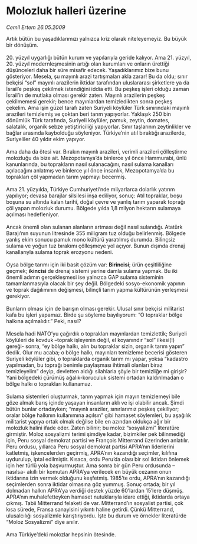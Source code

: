 # Molozluk halleri üzerine

*Cemil Ertem 26.05.2009*

<div class="taraf_structure_2col_1zq">
<div class="margen_n">



 <p>Artık bütün bu yaşadıklarımızı yalnızca kriz olarak niteleyemeyiz. Bu büyük bir dönüşüm. <br/><br/>20. yüzyıl uygarlığı bütün kurum ve yapılarıyla geride kalıyor. Ama 21. yüzyıl, 20. yüzyıl modernleşmesinin artığı olan kurumları ve onların ürettiği düşünceleri daha bir süre misafir edecek. Yaşadıklarımız bize bunu gösteriyor. Mesela, şu mayınlı arazi tartışmaları akla zarar! Bu da oldu; sınır bekçisi “sol” mayınlı arazilerin iktidar tarafından uluslararası şirketlere ya da İsrail’e peşkeş çekilmek istendiğini iddia etti. Bu peşkeş işleri olduğu zaman İsrail’in de mutlaka olması gerekir zaten. Mayınlı arazilerin peşkeş çekilmemesi gerekir; bence mayınlardan temizledikten sonra peşkeş çekelim. Ama işin güzel tarafı zaten Suriyeli köylüler Türk sınırındaki mayınlı arazileri temizlemiş ve çoktan beri tarım yapıyorlar. Yaklaşık 250 bin dönümlük Türk tarafında, Suriyeli köylüler, pamuk, zeytin, domates, salatalık, organik sebze yetiştiriciliği yapıyorlar. Sınır taşlarının zeytinlikler ve bağlar arasında kaybolduğu söyleniyor. Türkiye’nin atıl bıraktığı arazilerde, Suriyeliler 40 yıldır ekim yapıyor. <br/><br/>Ama daha da ötesi var. Bırakın mayınlı arazileri, verimli arazileri çölleştirme molozluğu da bize ait. Mezopotamya’da binlerce yıl önce Hammurabi, ünlü kanunlarında, bu toprakların nasıl sulanacağını, nasıl sulama kanalları açılacağını anlatmış ve binlerce yıl önce insanlık, Mezopotamya’da bu toprakları çöl yapmadan tarım yapmayı becermiş. <br/><br/>Ama 21. yüzyılda, Türkiye Cumhuriyeti’nde milyarlarca dolarlık yatırım yapılıyor; devasa barajlar silsilesi inşa ediliyor, sonuç: Atıl topraklar, boşu boşuna su altında kalan tarihî, doğal çevre ve yanlış tarım yaparak toprağı çöl yapan molozluk durumu. Bölgede yılda 1,8 milyon hektarın sulamaya açılması hedefleniyor. <br/><br/>Ancak önemli olan sulanan alanların artması değil nasıl sulandığı. Atatürk Barajı’nın suyunun litresinde 355 miligram tuz olduğu belirlenmiş. Bölgede yanlış ekim sonucu pamuk mono kültürü yaratılmış durumda. Bilinçsiz sulama ve yoğun tuz bırakımı çölleşmeye yol açıyor. Bunun dışında drenaj kanallarıyla sulama toprak erozyonu nedeni. <br/><br/>Oysa bölge tarımı için iki basit çözüm var: <b>Birincisi</b>; ürün çeşitliliğine geçmek; <b>ikincisi </b>de drenaj sistemi yerine damla sulama yapmak. Bu iki önemli adımın gerçekleşmesi ise yalnızca GAP sulama sisteminin tamamlanmasıyla olacak bir şey değil. Bölgedeki sosyo-ekonomik yapının ve toprak dağılımının değişmesi, bilinçli tarım yapma kültürünün yerleşmesi gerekiyor. <br/><br/>Bunların olması için de barışın olması gerekir. Ulusal sınır bekçisi militarist kafa bu işleri yapamaz. Birde şu söyleme bayılıyorum: “O topraklar bölge halkına açılmalıdır.” Peki, nasıl? <br/><br/>Mesela hadi NATO’yu çağırdık o toprakları mayınlardan temizlettik; Suriyeli köylüleri de kovduk –toprak işleyenin değil, el koyanındır “sol” ilkesi(!) gereği- sonra, “ey bölge halkı, alın bu topraklar sizin, organik tarım yapın” dedik. Olur mu acaba; o bölge halkı, mayınları temizleme becerisi gösteren Suriyeli köylüler gibi, o topraklarda organik tarım mı yapar, yoksa “kadastro yapılmadan, bu toprağı benimle paylaşması ihtimali olanları biraz temizleyelim” deyip, devletten aldığı silahlarla şöyle bir temizliğe mi girişir? Yani bölgedeki çürümüş ağalık-koruculuk sistemi ortadan kaldırılmadan o bölge halkı o toprakları kullanamaz. <br/><br/>Sulama sistemleri oluşturmak, tarım yapmak için mayın temizlemeyi bile göze almak barış içinde yaşayan insanların aklı ve işi olabilir ancak. Şimdi bütün bunlar ortadayken; “mayınlı araziler, sınırlarımız peşkeş çekiliyor; oralar bölge halkının kullanımına açılsın” gibi hamaset söylemleri, bu aşağılık militarist yapıya ortak olmak değilse bile en azından oldukça ağır bir molozluk halini ifade eder. Zaten bilinir; bu moloz “sosyalizmi” literatüre girmiştir. Moloz sosyalizmi terimi şimdiye kadar, bizimkiler pek bilinmediği için, Peru sosyal demokrat partisi ve François Mitterrand üzerinden anlatılır. Peru ordusu, yıllarca Peru sosyal demokrat partisi APRA’nın liderlerini katletmiş, işkencelerden geçirmiş, APRA’nın kazandığı seçimler, kılıfına uydurulup, iptal edilmiştir. Kısaca, ordu Peru’da olası bir sol iktidarı önlemek için her türlü yola başvurmuştur. Ama sonra bir gün Peru ordusunda –nasılsa- akıllı bir komutan APRA’ya verilecek en büyük cezanın onun iktidarına izin vermek olduğunu keşfetmiş. 1985’te ordu, APRA’nın kazandığı seçimlerden sonra iktidar olmasına göz yummuş. Sonuç ortada; bir yıl dolmadan halkın APRA’ya verdiği destek yüzde 60’lardan 15’lere düşmüş. APRA’nın muhalefetteyken hamaset nutuklarıyla idare ettiği, iktidarda ortaya çıkmış. Tabii Mitterrand felaketi de var. Mitterrand’ın sosyalist partisi, çok kısa sürede, Fransa sanayisini yıkıntı haline getirdi. Çünkü Mitterrand, ulusalcılığı sosyalizmle karıştırıyordu. İşte bu durum ve örnekler literatürde “Moloz Sosyalizmi” diye anılır. <br/><br/>Ama Türkiye’deki molozlar hepsinin ötesinde.</p>
<br/>
<br/>
<br/>



<br/>


<div id="taraf_not">
</div>

</div>


</div>
